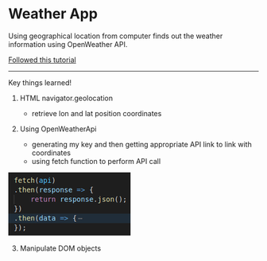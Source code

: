 # Weather App
Using geographical location from computer finds out the weather information using OpenWeather API.

[Followed this tutorial](https://www.youtube.com/watch?v=wPElVpR1rwA&t=1814s)

---
Key things learned!

1. HTML navigator.geolocation
    - retrieve lon and lat position coordinates

2. Using OpenWeatherApi
    - generating my key and then getting appropriate API link to link with coordinates
    - using fetch function to perform API call

![fetch](fetch.png)

3. Manipulate DOM objects
